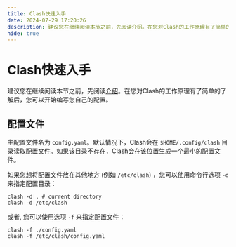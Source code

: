 ```yaml
---
title: Clash快速入手
date: 2024-07-29 17:20:26
description: 建议您在继续阅读本节之前，先阅读介绍。在您对Clash的工作原理有了简单的了解后，您可以开始编写您自己的配置。
hide: true
---
```


# Clash快速入手

建议您在继续阅读本节之前，先阅读[介绍](http://blog.qingyi-studio.top/2024/07/04/Clash%E4%BB%8B%E7%BB%8D/)。在您对Clash的工作原理有了简单的了解后，您可以开始编写您自己的配置。

## 配置文件

主配置文件名为 `config.yaml`。默认情况下，Clash会在 `$HOME/.config/clash` 目录读取配置文件。如果该目录不存在，Clash会在该位置生成一个最小的配置文件。

如果您想将配置文件放在其他地方 (例如 `/etc/clash`) ，您可以使用命令行选项 `-d` 来指定配置目录：

```shell
clash -d . # current directory
clash -d /etc/clash
```

或者, 您可以使用选项 `-f` 来指定配置文件：

```shell
clash -f ./config.yaml
clash -f /etc/clash/config.yaml
```

